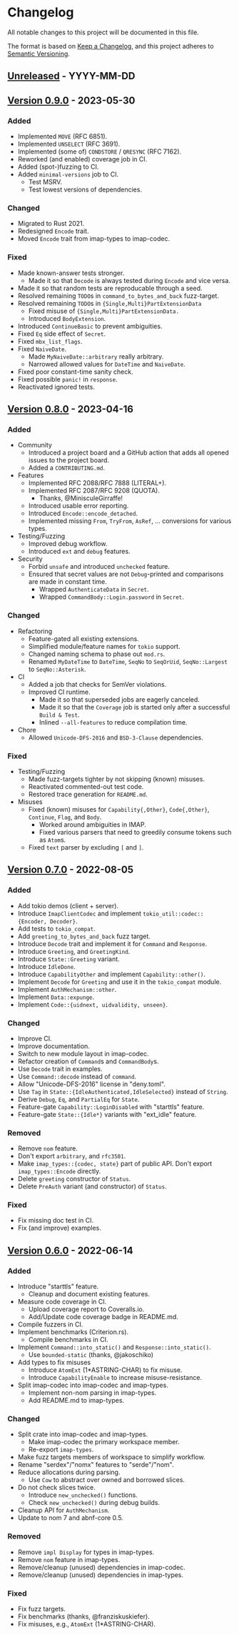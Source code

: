 # Changelog

All notable changes to this project will be documented in this file.

The format is based on [Keep a Changelog](https://keepachangelog.com/en/1.0.0/),
and this project adheres to [Semantic Versioning](https://semver.org/spec/v2.0.0.html).

## [Unreleased] - YYYY-MM-DD

## [Version 0.9.0] - 2023-05-30

### Added

- Implemented `MOVE` (RFC 6851).
- Implemented `UNSELECT` (RFC 3691).
- Implemented (some of) `CONDSTORE` / `QRESYNC` (RFC 7162).
- Reworked (and enabled) coverage job in CI.
- Added (spot-)fuzzing to CI.
- Added `minimal-versions` job to CI.
  - Test MSRV.
  - Test lowest versions of dependencies.

### Changed

- Migrated to Rust 2021.
- Redesigned `Encode` trait.
- Moved `Encode` trait from imap-types to imap-codec.

### Fixed

- Made known-answer tests stronger.
  - Made it so that `Decode` is always tested during `Encode` and vice versa.
- Made it so that random tests are reproducable through a seed.
- Resolved remaining `TODO`s in `command_to_bytes_and_back` fuzz-target.
- Resolved remaining `TODO`s in `{Single,Multi}PartExtensionData`
  - Fixed misuse of `{Single,Multi}PartExtensionData.`
  - Introduced `BodyExtension`.
- Introduced `ContinueBasic` to prevent ambiguities.
- Fixed `Eq` side effect of `Secret`.
- Fixed `mbx_list_flags`.
- Fixed `NaiveDate`.
  - Made `MyNaiveDate::arbitrary` really arbitrary.
  - Narrowed allowed values for `DateTime` and `NaiveDate`.
- Fixed poor constant-time sanity check.
- Fixed possible `panic!` in `response`.
- Reactivated ignored tests.

## [Version 0.8.0] - 2023-04-16

### Added

* Community
  * Introduced a project board and a GitHub action that adds all opened issues to the project board.
  * Added a `CONTRIBUTING.md`.
* Features
  * Implemented RFC 2088/RFC 7888 (LITERAL+).
  * Implemented RFC 2087/RFC 9208 (QUOTA).
    * Thanks, @MinisculeGirraffe!
  * Introduced usable error reporting.
  * Introduced `Encode::encode_detached`.
  * Implemented missing `From`, `TryFrom`, `AsRef`, ... conversions for various types.
* Testing/Fuzzing
  * Improved debug workflow.
  * Introduced `ext` and `debug` features.
* Security
  * Forbid `unsafe` and introduced `unchecked` feature.
  * Ensured that secret values are not `Debug`-printed and comparisons are made in constant time.
    * Wrapped `AuthenticateData` in `Secret`.
    * Wrapped `CommandBody::Login.password` in `Secret`.

### Changed

* Refactoring
  * Feature-gated all existing extensions.
  * Simplified module/feature names for `tokio` support.
  * Changed naming schema to phase out `mod.rs`.
  * Renamed `MyDateTime` to `DateTime`, `SeqNo` to `SeqOrUid`, `SeqNo::Largest` to `SeqNo::Asterisk`.
* CI
  * Added a job that checks for SemVer violations.
  * Improved CI runtime.
    * Made it so that superseded jobs are eagerly canceled.
    * Made it so that the `Coverage` job is started only after a successful `Build & Test`.
    * Inlined `--all-features` to reduce compilation time.
* Chore
  * Allowed `Unicode-DFS-2016` and `BSD-3-Clause` dependencies.

### Fixed

* Testing/Fuzzing
  * Made fuzz-targets tighter by not skipping (known) misuses.
  * Reactivated commented-out test code.
  * Restored trace generation for `README.md`.
* Misuses
  * Fixed (known) misuses for `Capability{,Other}`, `Code{,Other}`, `Continue`, `Flag`, and `Body`.
    * Worked around ambiguities in IMAP.
    * Fixed various parsers that need to greedily consume tokens such as `Atom`s.
  * Fixed `text` parser by excluding `[` and `]`.

## [Version 0.7.0] - 2022-08-05

### Added

* Add tokio demos (client + server).
* Introduce `ImapClientCodec` and implement `tokio_util::codec::{Encoder, Decoder}`.
* Add tests to `tokio_compat`.
* Add `greeting_to_bytes_and_back` fuzz target.
* Introduce `Decode` trait and implement it for `Command` and `Response`.
* Introduce `Greeting`, and `GreetingKind`.
* Introduce `State::Greeting` variant.
* Introduce `IdleDone`.
* Introduce `CapabilityOther` and implement `Capability::other()`.
* Implement `Decode` for `Greeting` and use it in the `tokio_compat` module.
* Implement `AuthMechanism::other`.
* Implement `Data::expunge`.
* Implement `Code::{uidnext, uidvalidity, unseen}`.

### Changed

* Improve CI.
* Improve documentation.
* Switch to new module layout in imap-codec.
* Refactor creation of `Command`s and `CommandBody`s.
* Use `Decode` trait in examples.
* Use `Command::decode` instead of `command`.
* Allow "Unicode-DFS-2016" license in "deny.toml".
* Use `Tag` in `State::{IdleAuthenticated,IdleSelected}` instead of `String`.
* Derive `Debug`, `Eq`, and `PartialEq` for `State`.
* Feature-gate `Capability::LoginDisabled` with "starttls" feature.
* Feature-gate `State::{Idle*}` variants with "ext_idle" feature.

### Removed

* Remove `nom` feature.
* Don't export `arbitrary`, and `rfc3501`.
* Make `imap_types::{codec, state}` part of public API. Don't export `imap_types::Encode` directly.
* Delete `greeting` constructor of `Status`.
* Delete `PreAuth` variant (and constructor) of `Status`.

### Fixed

* Fix missing doc test in CI.
* Fix (and improve) examples.

## [Version 0.6.0] - 2022-06-14

### Added

- Introduce "starttls" feature.
  - Cleanup and document existing features.
- Measure code coverage in CI.
  - Upload coverage report to Coveralls.io.
  - Add/Update code coverage badge in README.md.
- Compile fuzzers in CI.
- Implement benchmarks (Criterion.rs).
  - Compile benchmarks in CI.
- Implement `Command::into_static()` and `Response::into_static()`.
  - Use `bounded-static` (thanks, @jakoschiko)
- Add types to fix misuses
  - Introduce `AtomExt` (1*ASTRING-CHAR) to fix misuse.
  - Introduce `CapabilityEnable` to increase misuse-resistance.
- Split imap-codec into imap-codec and imap-types.
  - Implement non-nom parsing in imap-types.
  - Add README.md to imap-types.

### Changed

- Split crate into imap-codec and imap-types.
  - Make imap-codec the primary workspace member.
  - Re-export `imap-types`.
- Make fuzz targets members of workspace to simplify workflow.
- Rename "serdex"/"nomx" features to "serde"/"nom".
- Reduce allocations during parsing.
  - Use `Cow` to abstract over owned and borrowed slices.
- Do not check slices twice.
  - Introduce `new_unchecked()` functions.
  - Check `new_unchecked()` during debug builds.
- Cleanup API for `AuthMechanism`.
- Update to nom 7 and abnf-core 0.5.

### Removed

- Remove `impl Display` for types in imap-types.
- Remove `nom` feature in imap-types.
- Remove/cleanup (unused) dependencies in imap-codec.
- Remove/cleanup (unused) dependencies in imap-types.

### Fixed

- Fix fuzz targets.
- Fix benchmarks (thanks, @franziskuskiefer).
- Fix misuses, e.g., `AtomExt` (1*ASTRING-CHAR).

[Version 0.6.0]: https://github.com/duesee/imap-codec/compare/fcb400e508f74a8d88bbcbfd777bdca7cb75bdeb...63b6a2e4a94f2734d67a18039b3f6dae68994902
[Version 0.7.0]: https://github.com/duesee/imap-codec/compare/63b6a2e4a94f2734d67a18039b3f6dae68994902...16e34bce239840bc3a39c811f1ce3d36c6ea20b0
[Version 0.8.0]: https://github.com/duesee/imap-codec/compare/16e34bce239840bc3a39c811f1ce3d36c6ea20b0...f5138ac09b6e160256c8e6dc80db1597aee92394
[Version 0.9.0]: https://github.com/duesee/imap-codec/compare/f5138ac09b6e160256c8e6dc80db1597aee92394...3bb1b380a6f163a16732f9dd9c8382f2af73868c
[Unreleased]:    https://github.com/duesee/imap-codec/compare/3bb1b380a6f163a16732f9dd9c8382f2af73868c...HEAD

